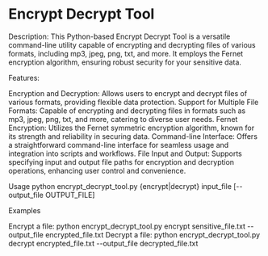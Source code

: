 # Encrypt Decrypt Tool

Description:
This Python-based Encrypt Decrypt Tool is a versatile command-line utility capable of encrypting and decrypting files of various formats, including mp3, jpeg, png, txt, and more. It employs the Fernet encryption algorithm, ensuring robust security for your sensitive data.

Features:

Encryption and Decryption: Allows users to encrypt and decrypt files of various formats, providing flexible data protection.
Support for Multiple File Formats: Capable of encrypting and decrypting files in formats such as mp3, jpeg, png, txt, and more, catering to diverse user needs.
Fernet Encryption: Utilizes the Fernet symmetric encryption algorithm, known for its strength and reliability in securing data.
Command-line Interface: Offers a straightforward command-line interface for seamless usage and integration into scripts and workflows.
File Input and Output: Supports specifying input and output file paths for encryption and decryption operations, enhancing user control and convenience.

Usage
python encrypt_decrypt_tool.py {encrypt|decrypt} input_file [--output_file OUTPUT_FILE]

Examples

Encrypt a file:
python encrypt_decrypt_tool.py encrypt sensitive_file.txt --output_file encrypted_file.txt
Decrypt a file:
python encrypt_decrypt_tool.py decrypt encrypted_file.txt --output_file decrypted_file.txt
